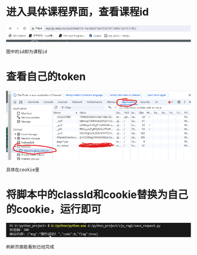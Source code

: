 # 进入具体课程界面，查看课程id
![alt text](./img/image.png)
```
图中的id即为课程id
```

# 查看自己的token
![alt text](./img/image3.png)
```
具体在cookie里
```

# 将脚本中的classId和cookie替换为自己的cookie，运行即可
![alt text](./img/image-1.png)
```
刷新页面能看到已经完成
```